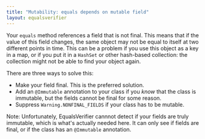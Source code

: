 ```yaml
---
title: "Mutability: equals depends on mutable field"
layout: equalsverifier
---
```

Your `equals` method references a field that is not final. This means that if the value of this field changes, the same object may not be equal to itself at two different points in time. This can be a problem if you use this object as a key in a map, or if you put it in a `HashSet` or other hash-based collection: the collection might not be able to find your object again.

There are three ways to solve this:

* Make your field final. This is the preferred solution.
* Add an `@Immutable` annotation to your class if you _know_ that the class is immutable, but the fields cannot be final for some reason.
* Suppress `Warning.NONFINAL_FIELDS` if your class has to be mutable.

Note: Unfortunately, EqualsVerifier cannnot detect if your fields are truly immutable, which is what's actually needed here. It can only see if fields are final, or if the class has an `@Immutable` annotation. 

